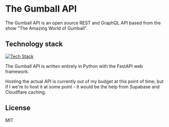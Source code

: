 # The Gumball API

The Gumball API is an open source REST and GraphQL API based from the
show "The Amazing World of Gumball".

## Technology stack

[![Tech Stack](https://skillicons.dev/icons?i=py,fastapi,graphql,postgres,supabase,cloudflare)](https://skillicons.dev)

The Gumball API is written entirely in Python with the FastAPI web
framework.

Hosting the actual API is currently out of my budget at this point of time; but if I
we're to host it at some point - it would be the help from Supabase and Cloudflare
caching.

## License

MIT
